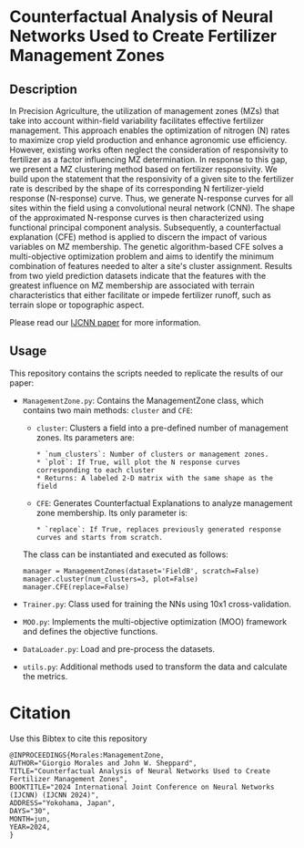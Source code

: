 # Counterfactual Analysis of Neural Networks Used to Create Fertilizer Management Zones

## Description

In Precision Agriculture, the utilization of management zones (MZs) that take into account within-field variability facilitates effective fertilizer management. 
This approach enables the optimization of nitrogen (N) rates to maximize crop yield production and enhance agronomic use efficiency.
However, existing works often neglect the consideration of responsivity to fertilizer as a factor influencing MZ determination. 
In response to this gap, we present a MZ clustering method based on fertilizer responsivity.
We build upon the statement that the responsivity of a given site to the fertilizer rate is described by the shape of its corresponding N fertilizer-yield response (N-response) curve.
Thus, we generate N-response curves for all sites within the field using a convolutional neural network (CNN).
The shape of the approximated N-response curves is then characterized using functional principal component analysis.
Subsequently, a counterfactual explanation (CFE) method is applied to discern the impact of various variables on MZ membership. 
The genetic algorithm-based CFE solves a multi-objective optimization problem and aims to identify the minimum combination of features needed to alter a site's cluster assignment.
Results from two yield prediction datasets indicate that the features with the greatest influence on MZ membership are associated with terrain characteristics that either facilitate or impede fertilizer runoff, such as terrain slope or topographic aspect.


Please read our [IJCNN paper]([https://arxiv.org/abs/](https://arxiv.org/abs/2403.10730)) for more information.


## Usage

This repository contains the scripts needed to replicate the results of our paper:

* `ManagementZone.py`: Contains the ManagementZone class, which contains two main methods: `cluster` and `CFE`:

    * `cluster`: Clusters a field into a pre-defined number of management zones. Its parameters are:
  
          * `num_clusters`: Number of clusters or management zones.
          * `plot`: If True, will plot the N response curves corresponding to each cluster
          * Returns: A labeled 2-D matrix with the same shape as the field

    * `CFE`: Generates Counterfactual Explanations to analyze management zone membership. Its only parameter is:
  
          * `replace`: If True, replaces previously generated response curves and starts from scratch.
        
  The class can be instantiated and executed as follows:

  ```
  manager = ManagementZones(dataset='FieldB', scratch=False)
  manager.cluster(num_clusters=3, plot=False)
  manager.CFE(replace=False)
  ```
  
* `Trainer.py`: Class used for training the NNs using 10x1 cross-validation.

* `MOO.py`: Implements the multi-objective optimization (MOO) framework and defines the objective functions.

* `DataLoader.py`: Load and pre-process the datasets.
        
* `utils.py`: Additional methods used to transform the data and calculate the metrics.   



# Citation
Use this Bibtex to cite this repository

```
@INPROCEEDINGS{Morales:ManagementZone,
AUTHOR="Giorgio Morales and John W. Sheppard",
TITLE="Counterfactual Analysis of Neural Networks Used to Create Fertilizer Management Zones",
BOOKTITLE="2024 International Joint Conference on Neural Networks (IJCNN) (IJCNN 2024)",
ADDRESS="Yokohama, Japan",
DAYS="30",
MONTH=jun,
YEAR=2024,
}
```

